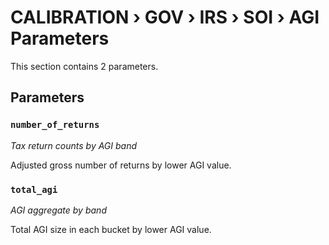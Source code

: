 # CALIBRATION › GOV › IRS › SOI › AGI Parameters

This section contains 2 parameters.

## Parameters

### `number_of_returns`
*Tax return counts by AGI band*

Adjusted gross number of returns by lower AGI value.


### `total_agi`
*AGI aggregate by band*

Total AGI size in each bucket by lower AGI value.

